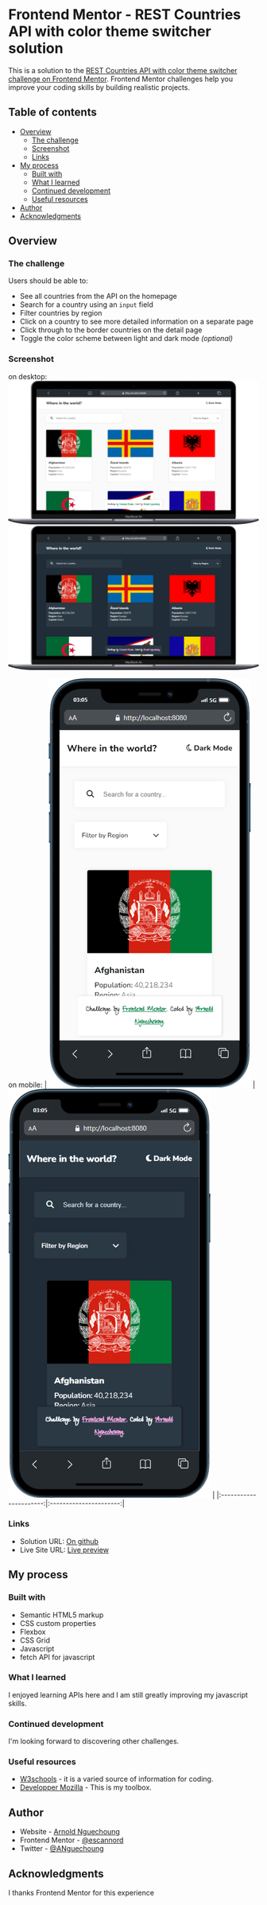 # Frontend Mentor - REST Countries API with color theme switcher solution

This is a solution to the [REST Countries API with color theme switcher challenge on Frontend Mentor](https://www.frontendmentor.io/challenges/rest-countries-api-with-color-theme-switcher-5cacc469fec04111f7b848ca). Frontend Mentor challenges help you improve your coding skills by building realistic projects. 

## Table of contents

- [Overview](#overview)
  - [The challenge](#the-challenge)
  - [Screenshot](#screenshot)
  - [Links](#links)
- [My process](#my-process)
  - [Built with](#built-with)
  - [What I learned](#what-i-learned)
  - [Continued development](#continued-development)
  - [Useful resources](#useful-resources)
- [Author](#author)
- [Acknowledgments](#acknowledgments)


## Overview

### The challenge

Users should be able to:

- See all countries from the API on the homepage
- Search for a country using an `input` field
- Filter countries by region
- Click on a country to see more detailed information on a separate page
- Click through to the border countries on the detail page
- Toggle the color scheme between light and dark mode *(optional)*

### Screenshot
on desktop:
![light](./assets/images/desktop-light.png)
![dark](./assets/images/desktop-dark.png)

on mobile:
| ![Image 1](./assets/images/mobile-light.png) | ![Image 2](./assets/images/mobile_dark.png) |
|:----------------------:|:----------------------:|



### Links

- Solution URL: [On github](https://github.com/escannord/rest-countries-api-with-color-theme-switcher-master)
- Live Site URL: [Live preview](https://rest-countries-api-with-color-theme-switcher-orpin-eight.vercel.app/)

## My process

### Built with

- Semantic HTML5 markup
- CSS custom properties
- Flexbox
- CSS Grid
- Javascript
- fetch API for javascript



### What I learned

I enjoyed learning APIs here and I am still greatly improving my javascript skills.



### Continued development

I'm looking forward to discovering other challenges.



### Useful resources

- [W3schools](https://www.W3schools.com) - it is a varied source of information for coding.
- [Developper Mozilla](developer.mozilla.org) - This is my toolbox.



## Author

- Website - [Arnold Nguechoung](https://github.com/escannord)
- Frontend Mentor - [@escannord](https://www.frontendmentor.io/profile/escannord)
- Twitter - [@ANguechoung](https://x.com/ANguechoung)



## Acknowledgments

I thanks Frontend Mentor for this experience


